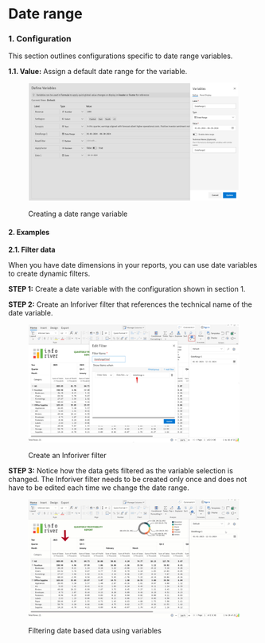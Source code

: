 # Date range

### 1. Configuration <a href="#id-1.-configuration" id="id-1.-configuration"></a>

This section outlines configurations specific to date range variables.

**1.1. Value:** Assign a default date range for the variable.

<figure><img src="../../../.gitbook/assets/image (1177).png" alt=""><figcaption><p>Creating a date range variable</p></figcaption></figure>

#### 2. Examples <a href="#id-2.-examples" id="id-2.-examples"></a>

**2.1. Filter data**

When you have date dimensions in your reports, you can use date variables to create dynamic filters.

**STEP 1:** Create a date variable with the configuration shown in section 1.

**STEP 2:** Create an Inforiver filter that references the technical name of the date variable.

<figure><img src="../../../.gitbook/assets/image (1179).png" alt=""><figcaption><p>Create an Inforiver filter</p></figcaption></figure>

**STEP 3:** Notice how the data gets filtered as the variable selection is changed. The Inforiver filter needs to be created only once and does not have to be edited each time we change the date range.

<figure><img src="../../../.gitbook/assets/Untitled Project (15).gif" alt=""><figcaption><p>Filtering date based data using variables</p></figcaption></figure>
